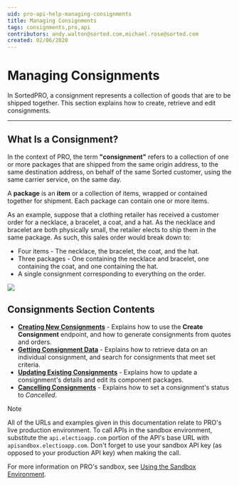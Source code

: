 ```yaml
---
uid: pro-api-help-managing-consignments
title: Managing Consignments
tags: consignments,pro,api
contributors: andy.walton@sorted.com,michael.rose@sorted.com
created: 02/06/2020
---
```

# Managing Consignments

In SortedPRO, a consignment represents a collection of goods that are to be shipped together. This section explains how to create, retrieve and edit consignments.

---

## What Is a Consignment?

In the context of PRO, the term **"consignment"** refers to a collection of one or more packages that are shipped from the same origin address, to the same destination address, on behalf of the same Sorted customer, using the same carrier service, on the same day.

A **package** is an **item** or a collection of items, wrapped or contained together for shipment. Each package can contain one or more items.

As an example, suppose that a clothing retailer has received a customer order for a necklace, a bracelet, a coat, and a hat. As the necklace and bracelet are both physically small, the retailer elects to ship them in the same package. As such, this sales order would break down to:

* Four items - The necklace, the bracelet, the coat, and the hat.
* Three packages - One containing the necklace and bracelet, one containing the coat, and one containing the hat.
* A single consignment corresponding to everything on the order.

<p>
   <a href="../../images/consignment-diagram.png" target="_blank" >
      <img src="../../images/consignment-diagram.png" class="noborder"/>
   </a>
</p>

## Consignments Section Contents

* **[Creating New Consignments](/pro/api/help/creating_new_consignments.html)** - Explains how to use the **Create Consignment** endpoint, and how to generate consignments from quotes and orders.
* **[Getting Consignment Data](/pro/api/help/getting_consignment_data.html)** - Explains how to retrieve data on an individual consignment, and search for consignments that meet set criteria.
* **[Updating Existing Consignments](/pro/api/help/updating_existing_consignments.html)** - Explains how to update a consignment's details and edit its component packages.
* **[Cancelling Consignments](/pro/api/help/cancelling_consignments.html)** - Explains how to set a consignment's status to _Cancelled_.

> [!NOTE]
> All of the URLs and examples given in this documentation relate to PRO's live production environment. To call APIs in the sandbox environment, substitute the `api.electioapp.com` portion of the API's base URL with `apisandbox.electioapp.com`. Don't forget to use your sandbox API key (as opposed to your production API key) when making the call.
>
> For more information on PRO's sandbox, see [Using the Sandbox Environment](/pro/api/help/introduction.html#using-the-sandbox-environment).